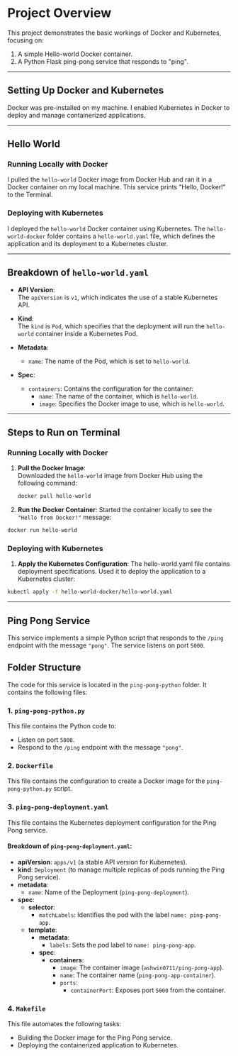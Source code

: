 # Project Overview

This project demonstrates the basic workings of Docker and Kubernetes, focusing on:  
1. A simple Hello-world Docker container.  
2. A Python Flask ping-pong service that responds to "ping".

---

## Setting Up Docker and Kubernetes

Docker was pre-installed on my machine. I enabled Kubernetes in Docker to deploy and manage containerized applications.

---

## Hello World

### Running Locally with Docker
I pulled the `hello-world` Docker image from Docker Hub and ran it in a Docker container on my local machine. This service prints "Hello, Docker!" to the Terminal.

### Deploying with Kubernetes
I deployed the `hello-world` Docker container using Kubernetes. The `hello-world-docker` folder contains a `hello-world.yaml` file, which defines the application and its deployment to a Kubernetes cluster.

---

## Breakdown of `hello-world.yaml`

- **API Version**:  
  The `apiVersion` is `v1`, which indicates the use of a stable Kubernetes API.

- **Kind**:  
  The `kind` is `Pod`, which specifies that the deployment will run the `hello-world` container inside a Kubernetes Pod.

- **Metadata**:  
  - `name`: The name of the Pod, which is set to `hello-world`.

- **Spec**:  
  - `containers`: Contains the configuration for the container:
    - `name`: The name of the container, which is `hello-world`.
    - `image`: Specifies the Docker image to use, which is `hello-world`.

---

## Steps to Run on Terminal

### Running Locally with Docker
1. **Pull the Docker Image**:  
   Downloaded the `hello-world` image from Docker Hub using the following command:  
   ```bash
   docker pull hello-world
   ```
2. **Run the Docker Container**:
   Started the container locally to see the `"Hello from Docker!"` message:
  ```bash
  docker run hello-world
```
### Deploying with Kubernetes
1. **Apply the Kubernetes Configuration**:
  The hello-world.yaml file contains deployment specifications. Used it to deploy the application to a Kubernetes cluster:
```bash
kubectl apply -f hello-world-docker/hello-world.yaml
```

-----------------

## Ping Pong Service

This service implements a simple Python script that responds to the `/ping` endpoint with the message `"pong"`. The service listens on port `5000`.

## Folder Structure

The code for this service is located in the `ping-pong-python` folder. It contains the following files:

### 1. `ping-pong-python.py`
This file contains the Python code to:
- Listen on port `5000`.
- Respond to the `/ping` endpoint with the message `"pong"`.

### 2. `Dockerfile`
This file contains the configuration to create a Docker image for the `ping-pong-python.py` script.

### 3. `ping-pong-deployment.yaml`
This file contains the Kubernetes deployment configuration for the Ping Pong service.

#### Breakdown of `ping-pong-deployment.yaml`:
- **apiVersion**: `apps/v1` (a stable API version for Kubernetes).
- **kind**: `Deployment` (to manage multiple replicas of pods running the Ping Pong service).
- **metadata**:
  - `name`: Name of the Deployment (`ping-pong-deployment`).
- **spec**:
  - **selector**:
    - `matchLabels`: Identifies the pod with the label `name: ping-pong-app`.
  - **template**:
    - **metadata**:
      - `labels`: Sets the pod label to `name: ping-pong-app`.
    - **spec**:
      - **containers**:
        - `image`: The container image (`ashwin0711/ping-pong-app`).
        - `name`: The container name (`ping-pong-app-container`).
        - `ports`:
          - `containerPort`: Exposes port `5000` from the container.

### 4. `Makefile`
This file automates the following tasks:
- Building the Docker image for the Ping Pong service.
- Deploying the containerized application to Kubernetes.

